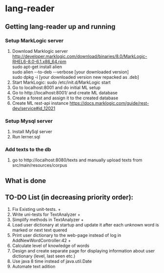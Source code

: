 # lang-reader

## Getting lang-reader up and running

### Setup MarkLogic server
1. Download Marklogic server http://developer.marklogic.com/download/binaries/8.0/MarkLogic-RHEL6-8.0-6.1.x86_64.rpm  
   sudo apt-get install alien  
   sudo alien --to-deb --verbose [your downloaded version]  
   sudo dpkg -i [your downloaded version new repacked as .deb]  
1. Start MarkLogic: sudo /etc/init.d/MarkLogic start
1. Go to localhost:8001 and do initial ML setup
1. Go to http://localhost:8001/ and create ML database
1. Create a forest and assign it to the created database
1. Create ML rest-api instance https://docs.marklogic.com/guide/rest-dev/service#id_12021

### Setup Mysql server
1. Install MySql server
2. Run lerner.sql

### Add texts to the db  
1. go to http://localhost:8080/texts and manually upload texts from src/main/resources/corpus 

## What is done

## TO-DO List (in decreasing priority order):
1. Fix Existing unit-tests. +
1. Write uni-tests for TextAnalyzer +
1. Simplify methods in TextAnalyzer +
1. Load user dictionary at startup and update it after each unknown word is marked or next text quered
1. Print user dictionary to the web-page instead of log in AddNewWordController:42 +
1. Calculate level of knowledge of words
1. Design and create separate page for displaying information about user dictionary (level, last seen etc.)
1. Use java 8 time instead of java.util.Date
1. Automate text adition
